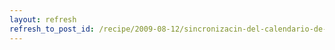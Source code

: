 ```yaml
---
layout: refresh
refresh_to_post_id: /recipe/2009-08-12/sincronizacin-del-calendario-de-gnome-con-google-calendar.html
---
```

